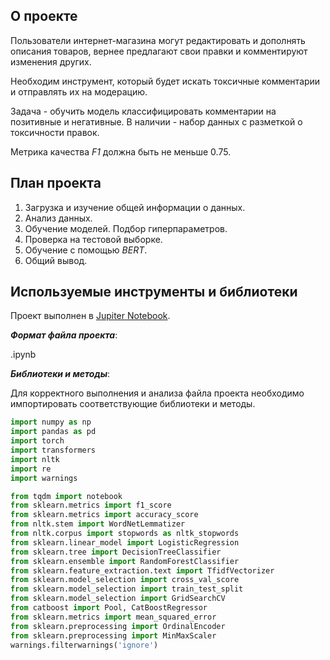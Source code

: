 ## О проекте

Пользователи интернет-магазина могут редактировать и дополнять описания товаров, вернее предлагают свои правки и комментируют изменения других.

Необходим инструмент, который будет искать токсичные комментарии и отправлять их на модерацию.

Задача - обучить модель классифицировать комментарии на позитивные и негативные. В наличии - набор данных с разметкой о токсичности правок.

Метрика качества *F1* должна быть не меньше 0.75.


## План проекта

1. Загрузка и изучение общей информации о данных.
2. Анализ данных.
3. Обучение моделей. Подбор гиперпараметров.
4. Проверка на тестовой выборке.
5. Обучение с помощью *BERT*.
6. Общий вывод.

## Используемые инструменты и библиотеки

Проект выполнен в [Jupiter Notebook](https://jupyter.org/install.html).

***Формат файла проекта***:

.ipynb

***Библиотеки и методы***:

Для корректного выполнения и анализа файла проекта необходимо импортировать соответствующие библиотеки и методы.

```python
import numpy as np
import pandas as pd
import torch
import transformers
import nltk
import re
import warnings

from tqdm import notebook
from sklearn.metrics import f1_score
from sklearn.metrics import accuracy_score
from nltk.stem import WordNetLemmatizer
from nltk.corpus import stopwords as nltk_stopwords
from sklearn.linear_model import LogisticRegression
from sklearn.tree import DecisionTreeClassifier
from sklearn.ensemble import RandomForestClassifier
from sklearn.feature_extraction.text import TfidfVectorizer
from sklearn.model_selection import cross_val_score
from sklearn.model_selection import train_test_split
from sklearn.model_selection import GridSearchCV
from catboost import Pool, CatBoostRegressor
from sklearn.metrics import mean_squared_error
from sklearn.preprocessing import OrdinalEncoder
from sklearn.preprocessing import MinMaxScaler
warnings.filterwarnings('ignore')
```
